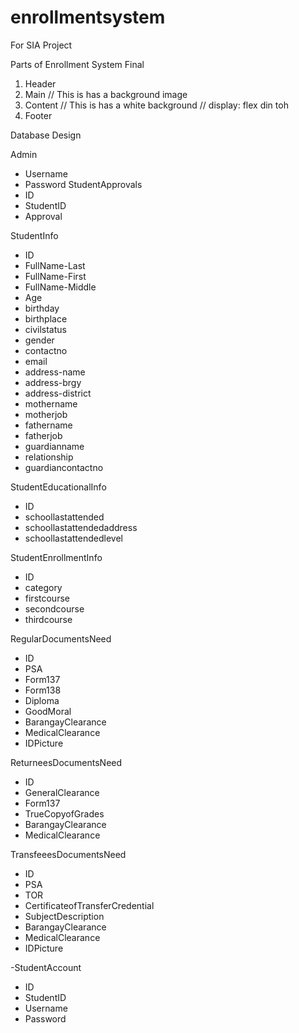 # enrollmentsystem
 For SIA Project


 Parts of Enrollment System Final

1. Header 
2. Main // This is has a background image
3. Content // This is has a white background // display: flex din toh 
4. Footer


Database Design 

Admin 
- Username
- Password
StudentApprovals
- ID 
- StudentID
- Approval

StudentInfo 
 - ID 
 - FullName-Last 
 - FullName-First 
 - FullName-Middle 
 - Age 
 - birthday
 - birthplace
 - civilstatus
 - gender
 - contactno
 - email
 - address-name
 - address-brgy
 - address-district
 - mothername
 - motherjob
 - fathername
 - fatherjob
 - guardianname
 - relationship
 - guardiancontactno

StudentEducationalInfo
- ID 
- schoollastattended
- schoollastattendedaddress
- schoollastattendedlevel

StudentEnrollmentInfo
- ID
- category 
- firstcourse
- secondcourse 
- thirdcourse

RegularDocumentsNeed
- ID 
- PSA
- Form137
- Form138
- Diploma
- GoodMoral
- BarangayClearance
- MedicalClearance
- IDPicture


ReturneesDocumentsNeed
- ID 
- GeneralClearance
- Form137
- TrueCopyofGrades
- BarangayClearance
- MedicalClearance

TransfeeesDocumentsNeed

- ID 
- PSA
- TOR
- CertificateofTransferCredential
- SubjectDescription
- BarangayClearance
- MedicalClearance
- IDPicture

-StudentAccount
- ID
- StudentID
- Username
- Password

